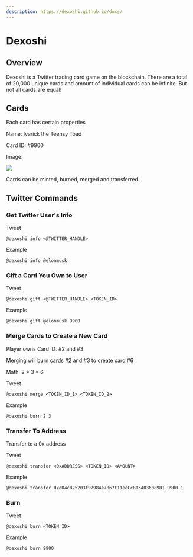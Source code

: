 ```yaml
---
description: https://dexoshi.github.io/docs/
---
```


# Dexoshi

## Overview

Dexoshi is a Twitter trading card game on the blockchain. There are a total of 20,000 unique cards and amount of individual cards can be infinite. But not all cards are equal!

## Cards

Each card has certain properties

Name: Ivarick the Teensy Toad

Card ID: #9900

Image:&#x20;

![](https://user-images.githubusercontent.com/19412160/210449650-140b30aa-d933-4341-be70-8015c09f83b8.jpg)

Cards can be minted, burned, merged and transferred.

## Twitter Commands

### Get Twitter User's Info

Tweet

```
@dexoshi info <@TWITTER_HANDLE>
```

Example

```
@dexoshi info @elonmusk
```

### Gift a Card You Own to User

Tweet

```
@dexoshi gift <@TWITTER_HANDLE> <TOKEN_ID>
```

Example

```
@dexoshi gift @elonmusk 9900
```

### Merge Cards to Create a New Card

Player owns Card ID: #2 and #3

Merging will burn cards #2 and #3 to create card #6

Math: 2 \* 3 = 6

Tweet

```
@dexoshi merge <TOKEN_ID_1> <TOKEN_ID_2>
```

Example

```
@dexoshi burn 2 3
```

### Transfer To Address

Transfer to a 0x address

Tweet

```
@dexoshi transfer <0xADDRESS> <TOKEN_ID> <AMOUNT>
```

Example

```
@dexoshi transfer 0xdD4c825203f97984e7867F11eeCc813A036089D1 9900 1
```

### Burn

Tweet

```
@dexoshi burn <TOKEN_ID>
```

Example

```
@dexoshi burn 9900
```






